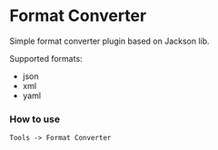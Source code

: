 # Format Converter
Simple format converter plugin based on Jackson lib.

Supported formats:
* json
* xml
* yaml

### How to use
`Tools -> Format Converter` 